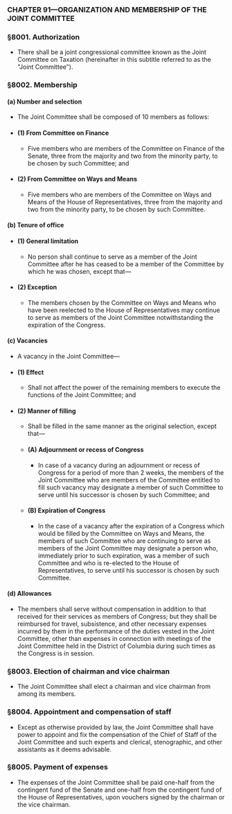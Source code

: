 ### **CHAPTER 91—ORGANIZATION AND MEMBERSHIP OF THE JOINT COMMITTEE**

### §8001. Authorization
* There shall be a joint congressional committee known as the Joint Committee on Taxation (hereinafter in this subtitle referred to as the "Joint Committee").

### §8002. Membership
#### (a) Number and selection
* The Joint Committee shall be composed of 10 members as follows:

* #### (1) From Committee on Finance
  * Five members who are members of the Committee on Finance of the Senate, three from the majority and two from the minority party, to be chosen by such Committee; and

* #### (2) From Committee on Ways and Means
  * Five members who are members of the Committee on Ways and Means of the House of Representatives, three from the majority and two from the minority party, to be chosen by such Committee.

#### (b) Tenure of office
* #### (1) General limitation
  * No person shall continue to serve as a member of the Joint Committee after he has ceased to be a member of the Committee by which he was chosen, except that—

* #### (2) Exception
  * The members chosen by the Committee on Ways and Means who have been reelected to the House of Representatives may continue to serve as members of the Joint Committee notwithstanding the expiration of the Congress.

#### (c) Vacancies
* A vacancy in the Joint Committee—

* #### (1) Effect
  * Shall not affect the power of the remaining members to execute the functions of the Joint Committee; and

* #### (2) Manner of filling
  * Shall be filled in the same manner as the original selection, except that—

  * #### (A) Adjournment or recess of Congress
    * In case of a vacancy during an adjournment or recess of Congress for a period of more than 2 weeks, the members of the Joint Committee who are members of the Committee entitled to fill such vacancy may designate a member of such Committee to serve until his successor is chosen by such Committee; and

  * #### (B) Expiration of Congress
    * In the case of a vacancy after the expiration of a Congress which would be filled by the Committee on Ways and Means, the members of such Committee who are continuing to serve as members of the Joint Committee may designate a person who, immediately prior to such expiration, was a member of such Committee and who is re-elected to the House of Representatives, to serve until his successor is chosen by such Committee.

#### (d) Allowances
* The members shall serve without compensation in addition to that received for their services as members of Congress; but they shall be reimbursed for travel, subsistence, and other necessary expenses incurred by them in the performance of the duties vested in the Joint Committee, other than expenses in connection with meetings of the Joint Committee held in the District of Columbia during such times as the Congress is in session.

### §8003. Election of chairman and vice chairman
* The Joint Committee shall elect a chairman and vice chairman from among its members.

### §8004. Appointment and compensation of staff
* Except as otherwise provided by law, the Joint Committee shall have power to appoint and fix the compensation of the Chief of Staff of the Joint Committee and such experts and clerical, stenographic, and other assistants as it deems advisable.

### §8005. Payment of expenses
* The expenses of the Joint Committee shall be paid one-half from the contingent fund of the Senate and one-half from the contingent fund of the House of Representatives, upon vouchers signed by the chairman or the vice chairman.